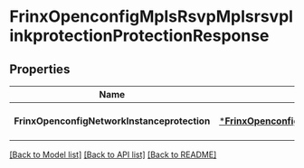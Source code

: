 # FrinxOpenconfigMplsRsvpMplsrsvplinkprotectionProtectionResponse

## Properties
Name | Type | Description | Notes
------------ | ------------- | ------------- | -------------
**FrinxOpenconfigNetworkInstanceprotection** | [***FrinxOpenconfigMplsRsvpMplsrsvplinkprotectionProtection**](frinx.openconfig.mpls.rsvp.mplsrsvplinkprotection.Protection.md) |  | [optional] [default to null]

[[Back to Model list]](../README.md#documentation-for-models) [[Back to API list]](../README.md#documentation-for-api-endpoints) [[Back to README]](../README.md)


